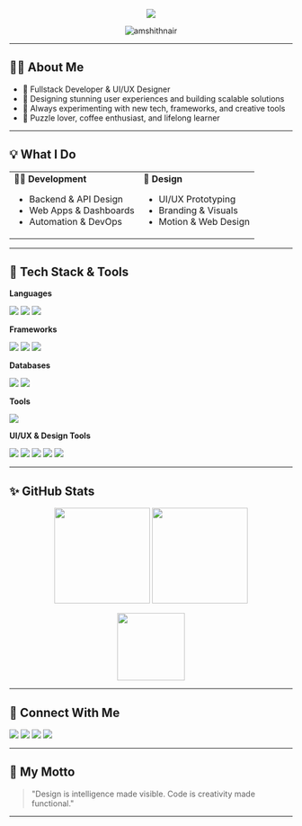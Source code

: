 <!-- GitHub Profile README for amshithnair -->

<p align="center">
  <img src="https://readme-typing-svg.demolab.com?font=Fira+Code&size=19&duration=3000&pause=500&color=C0C0C0&center=true&vCenter=true&width=440&lines=Hi+%F0%9F%91%8B%2C+I'm+Amshith+Nair;Developer+%7C+Designer+%7C+Tech+Enthusiast;Welcome+to+my+GitHub+Profile!" />
</p>

<p align="center">
  <img src="https://komarev.com/ghpvc/?username=amshithnair&label=Profile%20views&color=0e75b6&style=flat" alt="amshithnair" />
</p>

---

## 🧑‍💻 About Me

- 💼 Fullstack Developer & UI/UX Designer
- 🎨 Designing stunning user experiences and building scalable solutions
- 🚀 Always experimenting with new tech, frameworks, and creative tools
- 🧩 Puzzle lover, coffee enthusiast, and lifelong learner

---

## 💡 What I Do

<table>
  <tr>
    <td><b>👨‍💻 Development</b><br>
      <ul>
        <li>Backend & API Design</li>
        <li>Web Apps & Dashboards</li>
        <li>Automation & DevOps</li>
      </ul>
    </td>
    <td><b>🎨 Design</b><br>
      <ul>
        <li>UI/UX Prototyping</li>
        <li>Branding & Visuals</li>
        <li>Motion & Web Design</li>
      </ul>
    </td>
  </tr>
</table>

---

## 🌈 Tech Stack & Tools

**Languages**
<p>
  <img src="https://img.shields.io/badge/Python-3776AB?style=for-the-badge&logo=python&logoColor=white" />
  <img src="https://img.shields.io/badge/Javascript-F7DF1E?style=for-the-badge&logo=javascript&logoColor=black" />
  <img src="https://img.shields.io/badge/Go-00ADD8?style=for-the-badge&logo=go&logoColor=white" />
</p>

**Frameworks**
<p>
  <img src="https://img.shields.io/badge/FastAPI-009688?style=for-the-badge&logo=fastapi&logoColor=white" />
  <img src="https://img.shields.io/badge/Node.js-339933?style=for-the-badge&logo=node.js&logoColor=white" />
  <img src="https://img.shields.io/badge/Next.js-000?style=for-the-badge&logo=next.js&logoColor=white" />
</p>

**Databases**
<p>
  <img src="https://img.shields.io/badge/MySQL-4479A1?style=for-the-badge&logo=mysql&logoColor=white" />
  <img src="https://img.shields.io/badge/PostgreSQL-336791?style=for-the-badge&logo=postgresql&logoColor=white" />
</p>

**Tools**
<p>
  <img src="https://img.shields.io/badge/Docker-2496ED?style=for-the-badge&logo=docker&logoColor=white" />
</p>

**UI/UX & Design Tools**
<p>
  <img src="https://img.shields.io/badge/Figma-F24E1E?style=for-the-badge&logo=figma&logoColor=white" />
  <img src="https://img.shields.io/badge/Framer-0055FF?style=for-the-badge&logo=framer&logoColor=white" />
  <img src="https://img.shields.io/badge/Elementor-92003B?style=for-the-badge&logo=elementor&logoColor=white" />
  <img src="https://img.shields.io/badge/Canva-00C4CC?style=for-the-badge&logo=canva&logoColor=white" />
  <img src="https://img.shields.io/badge/Kittl-5B21B6?style=for-the-badge" />
</p>

---

## ✨ GitHub Stats

<p align="center">
  <img src="https://github-readme-stats.vercel.app/api?username=amshithnair&show_icons=true&theme=tokyonight" height="170" />
  <img src="https://github-readme-streak-stats.herokuapp.com/?user=amshithnair&theme=tokyonight" height="170" />
</p>
<p align="center">
  <img src="https://github-readme-stats.vercel.app/api/top-langs/?username=amshithnair&layout=compact&theme=tokyonight" height="120" />
</p>

---

## 🔗 Connect With Me

<p align="left">
  <a href="mailto:amshithnair@gmail.com"><img src="https://img.shields.io/badge/Gmail-D14836?style=for-the-badge&logo=gmail&logoColor=white"></a>
  <a href="https://www.linkedin.com/in/amshithnair" target="_blank"><img src="https://img.shields.io/badge/LinkedIn-0077B5?style=for-the-badge&logo=linkedin&logoColor=white"></a>
  <a href="https://instagram.com/amshithnair" target="_blank"><img src="https://img.shields.io/badge/Instagram-E4405F?style=for-the-badge&logo=instagram&logoColor=white"></a>
  <a href="https://x.com/amshithnair" target="_blank"><img src="https://img.shields.io/badge/X-000000?style=for-the-badge&logo=twitter&logoColor=white"></a>
</p>

---

## 🎯 My Motto

> "Design is intelligence made visible. Code is creativity made functional."

---

<!--
✨ Check out my featured projects below or scroll through my pinned repos!
🌟 Always open to collaboration and new opportunities.
-->
